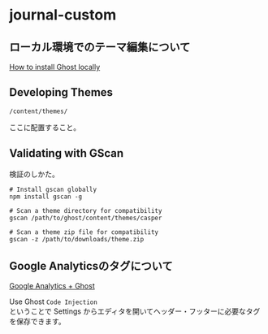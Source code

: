 # journal-custom

## ローカル環境でのテーマ編集について
[How to install Ghost locally](https://ghost.org/docs/install/local/)


## Developing Themes
```
/content/themes/
```
ここに配置すること。

## Validating with GScan
検証のしかた。
```
# Install gscan globally
npm install gscan -g

# Scan a theme directory for compatibility
gscan /path/to/ghost/content/themes/casper

# Scan a theme zip file for compatibility
gscan -z /path/to/downloads/theme.zip
```
## Google Analyticsのタグについて
[Google Analytics + Ghost](https://ghost.org/integrations/google/)

Use Ghost `Code Injection`  
ということで Settings からエディタを開いてヘッダー・フッターに必要なタグを保存できます。

